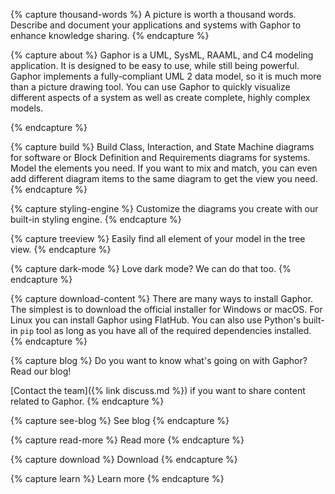 {% capture thousand-words %} A picture is worth a thousand words. Describe
and document your applications and systems with Gaphor to enhance knowledge
sharing.  {% endcapture %}

{% capture about %} Gaphor is a UML, SysML, RAAML, and C4 modeling
application. It is designed to be easy to use, while still being
powerful. Gaphor implements a fully-compliant UML 2 data model, so it is
much more than a picture drawing tool. You can use Gaphor to quickly
visualize different aspects of a system as well as create complete, highly
complex models.

{% endcapture %}

{% capture build %} Build Class, Interaction, and State Machine diagrams for
software or Block Definition and Requirements diagrams for systems. Model
the elements you need. If you want to mix and match, you can even add
different diagram items to the same diagram to get the view you need.  {%
endcapture %}

{% capture styling-engine %} Customize the diagrams you create with our
built-in styling engine.  {% endcapture %}

{% capture treeview %} Easily find all element of your model in the tree
view.  {% endcapture %}

{% capture dark-mode %} Love dark mode? We can do that too.  {% endcapture
%}

{% capture download-content %} There are many ways to install Gaphor.  The
simplest is to download the official installer for Windows or macOS.  For
Linux you can install Gaphor using FlatHub.  You can also use Python's
built-in `pip` tool as long as you have all of the required dependencies
installed.  {% endcapture %}

{% capture blog %} Do you want to know what's going on with Gaphor? Read our
blog!

[Contact the team]({% link discuss.md %})  if you want to share content
related to Gaphor.  {% endcapture %}

{% capture see-blog %} See blog {% endcapture %}

{% capture read-more %} Read more {% endcapture %}

{% capture download %} Download {% endcapture %}

{% capture learn %} Learn more {% endcapture %}
